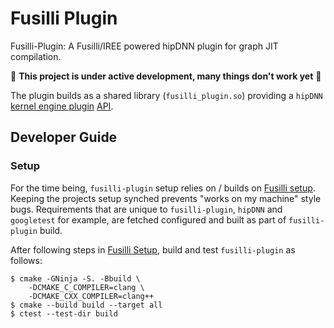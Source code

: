 # Fusilli Plugin

Fusilli-Plugin: A Fusilli/IREE powered hipDNN plugin for graph JIT compilation.

:construction: **This project is under active development, many things don't work yet** :construction:

The plugin builds as a shared library (`fusilli_plugin.so`) providing a `hipDNN` [kernel engine plugin](https://github.com/ROCm/hipDNN/blob/develop/docs/PluginDevelopment.md#creating-a-kernel-engine-plugin) [API](https://github.com/ROCm/hipDNN/blob/839cf6c4bc6fe403d0ef72cb5d7df004e2004743/sdk/include/hipdnn_sdk/plugin/EnginePluginApi.h).

## Developer Guide

### Setup

For the time being, `fusilli-plugin` setup relies on / builds on [Fusilli setup](../sharkfuser/#setup).
Keeping the projects setup synched prevents "works on my machine" style bugs.
Requirements that are unique to `fusilli-plugin`, `hipDNN` and `googletest` for
example, are fetched configured and built as part of `fusilli-plugin` build.

After following steps in [Fusilli Setup](../sharkfuser/#setup), build and test
`fusilli-plugin` as follows:
```shell
$ cmake -GNinja -S. -Bbuild \
    -DCMAKE_C_COMPILER=clang \
    -DCMAKE_CXX_COMPILER=clang++
$ cmake --build build --target all
$ ctest --test-dir build
```

